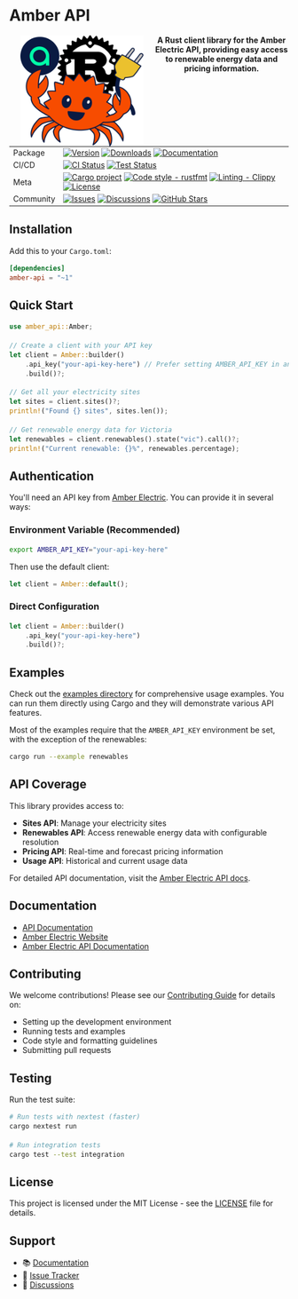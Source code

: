 # Amber API

<!-- markdownlint-disable no-inline-html -->
<div align="center">
    <img src="logo.svg" alt="Amber API Logo" height="200" align="left" hspace="20">
    <span>
        <b>
            A Rust client library for the Amber Electric API, providing easy access to renewable energy data and pricing information.
        </b>
    </span>
</div>

<div align="center"><table>
    <tr>
        <td>Package</td>
        <td>
            <a href="https://crates.io/crates/amber-api"><img src="https://img.shields.io/crates/v/amber-api.svg" alt="Version"></a>
            <a href="https://crates.io/crates/amber-api"><img src="https://img.shields.io/crates/d/amber-api.svg" alt="Downloads"></a>
            <a href="https://docs.rs/amber-api"><img src="https://docs.rs/amber-api/badge.svg" alt="Documentation"></a>
        </td>
    </tr>
    <tr>
        <td>CI/CD</td>
        <td>
            <a
                href="https://github.com/JP-Ellis/amber-api/actions/workflows/deploy.yml"><img
                src="https://img.shields.io/github/actions/workflow/status/JP-Ellis/amber-api/deploy.yml?branch=main&label=CI"
                alt="CI Status"></a>
            <a
                href="https://github.com/JP-Ellis/amber-api/actions/workflows/test.yml"><img
                src="https://img.shields.io/github/actions/workflow/status/JP-Ellis/amber-api/test.yml?branch=main&label=tests"
                alt="Test Status"></a>
        </td>
    </tr>
    <tr>
        <td>Meta</td>
        <td>
            <a
                href="https://github.com/rust-lang/cargo"><img
                src="https://img.shields.io/badge/🦀-Cargo-blue.svg"
                alt="Cargo project"></a>
            <a href="https://github.com/rust-lang/rustfmt"><img
                src="https://img.shields.io/badge/code%20style-rustfmt-brightgreen.svg"
                alt="Code style - rustfmt"></a>
            <a href="https://github.com/rust-lang/rust-clippy"><img
                src="https://img.shields.io/badge/linting-clippy-blue.svg"
                alt="Linting - Clippy"></a>
            <a
                href="https://opensource.org/licenses/MIT"><img
                src="https://img.shields.io/badge/License-MIT-green.svg"
                alt="License"></a>
        </td>
    </tr>
    <tr>
        <td>Community</td>
        <td>
            <a
                href="https://github.com/JP-Ellis/amber-api/issues"><img
                src="https://img.shields.io/github/issues/JP-Ellis/amber-api.svg"
                alt="Issues"></a>
            <a
                href="https://github.com/JP-Ellis/amber-api/discussions"><img
                src="https://img.shields.io/github/discussions/JP-Ellis/amber-api.svg"
                alt="Discussions"></a>
            <a
                href="https://github.com/JP-Ellis/amber-api"><img
                src="https://img.shields.io/github/stars/JP-Ellis/amber-api.svg?style=social"
                alt="GitHub Stars"></a>
        </td>
    </tr>
</table></div>
<!-- markdownlint-enable no-inline-html -->

## Installation

Add this to your `Cargo.toml`:

```toml
[dependencies]
amber-api = "~1"
```

## Quick Start

```rust
use amber_api::Amber;

// Create a client with your API key
let client = Amber::builder()
    .api_key("your-api-key-here") // Prefer setting AMBER_API_KEY in an environment variable
    .build()?;

// Get all your electricity sites
let sites = client.sites()?;
println!("Found {} sites", sites.len());

// Get renewable energy data for Victoria
let renewables = client.renewables().state("vic").call()?;
println!("Current renewable: {}%", renewables.percentage);
```

## Authentication

You'll need an API key from [Amber Electric](https://app.amber.com.au/developers/). You can provide it in several ways:

### Environment Variable (Recommended)

```bash
export AMBER_API_KEY="your-api-key-here"
```

Then use the default client:

```rust
let client = Amber::default();
```

### Direct Configuration

```rust
let client = Amber::builder()
    .api_key("your-api-key-here")
    .build()?;
```

## Examples

Check out the [examples directory](./examples/) for comprehensive usage examples. You can run them directly using Cargo and they will demonstrate various API features.

Most of the examples require that the `AMBER_API_KEY` environment be set, with the exception of the renewables:

```bash
cargo run --example renewables
```

## API Coverage

This library provides access to:

-   **Sites API**: Manage your electricity sites
-   **Renewables API**: Access renewable energy data with configurable resolution
-   **Pricing API**: Real-time and forecast pricing information
-   **Usage API**: Historical and current usage data

For detailed API documentation, visit the [Amber Electric API docs](https://app.amber.com.au/developers/).

## Documentation

-   [API Documentation](https://docs.rs/amber-api)
-   [Amber Electric Website](https://amber.com.au/)
-   [Amber Electric API Documentation](https://app.amber.com.au/developers/)

## Contributing

We welcome contributions! Please see our [Contributing Guide](./CONTRIBUTING.md) for details on:

-   Setting up the development environment
-   Running tests and examples
-   Code style and formatting guidelines
-   Submitting pull requests

## Testing

Run the test suite:

```bash
# Run tests with nextest (faster)
cargo nextest run

# Run integration tests
cargo test --test integration
```

## License

This project is licensed under the MIT License - see the [LICENSE](LICENSE) file for details.

## Support

-   📚 [Documentation](https://docs.rs/amber-api)
-   🐛 [Issue Tracker](https://github.com/JP-Ellis/amber-api/issues)
-   💬 [Discussions](https://github.com/JP-Ellis/amber-api/discussions)
